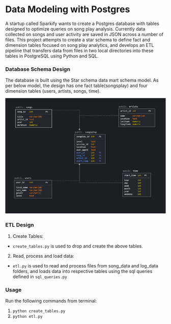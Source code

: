 # Data Modeling with Postgres

A startup called Sparkify wants to create a Postgres database with tables designed to optimize queries on song play analysis. Currently data collected on songs and user activity are saved in JSON across a number of files. This project attempts to create a star schema to define fact and dimension tables focused on song play analytics, and develops an ETL pipeline that transfers data from files in two local directories into these tables in PostgreSQL using Python and SQL.

### Database Schema Design

The database is built using the Star schema data mart schema model. As per below model, the design has one fact table(songsplay) and four dimension tables (users, artists, songs, time).

![Sparkify star schema database design](./data/sparkify_schema.png)

### ETL Design

1. Create Tables:
- `create_tables.py` is used to drop and create the above tables.
2. Read, process and load data: 
- `etl.py` is used to read and process files from song_data and log_data folders, and loads data into respective tables using the sql queries defined in `sql_queries.py`

### Usage

Run the following commands from terminal:

1. `python create_tables.py`
2. `python etl.py`